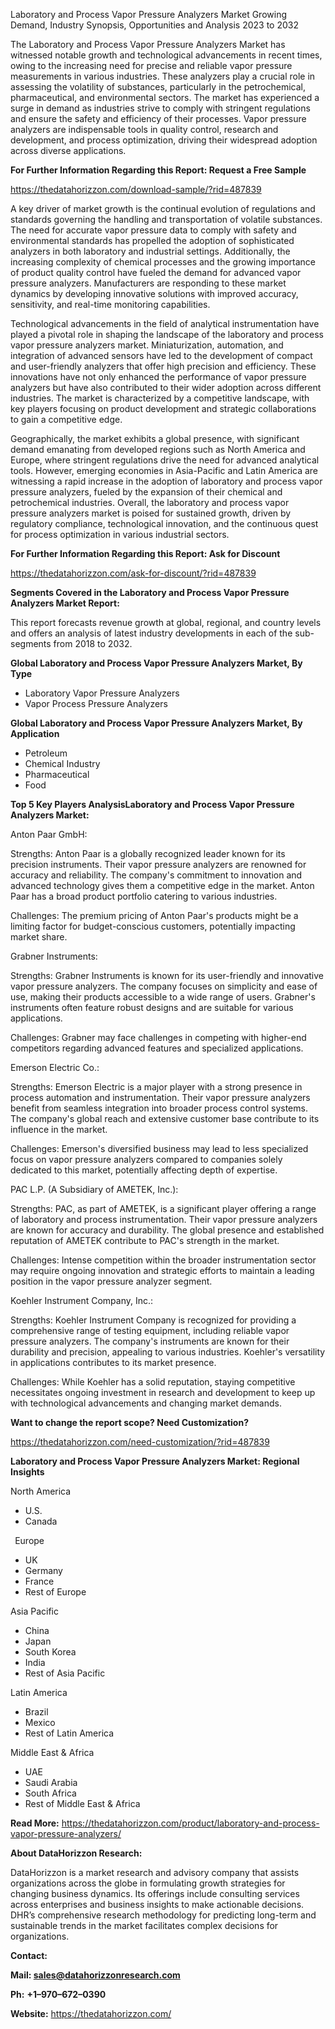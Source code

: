 ﻿Laboratory and Process Vapor Pressure Analyzers Market Growing Demand, Industry Synopsis, Opportunities and Analysis 2023 to 2032

The Laboratory and Process Vapor Pressure Analyzers Market has witnessed notable growth and technological advancements in recent times, owing to the increasing need for precise and reliable vapor pressure measurements in various industries. These analyzers play a crucial role in assessing the volatility of substances, particularly in the petrochemical, pharmaceutical, and environmental sectors. The market has experienced a surge in demand as industries strive to comply with stringent regulations and ensure the safety and efficiency of their processes. Vapor pressure analyzers are indispensable tools in quality control, research and development, and process optimization, driving their widespread adoption across diverse applications.

**For Further Information Regarding this Report: Request a Free Sample**	

<https://thedatahorizzon.com/download-sample/?rid=487839>

A key driver of market growth is the continual evolution of regulations and standards governing the handling and transportation of volatile substances. The need for accurate vapor pressure data to comply with safety and environmental standards has propelled the adoption of sophisticated analyzers in both laboratory and industrial settings. Additionally, the increasing complexity of chemical processes and the growing importance of product quality control have fueled the demand for advanced vapor pressure analyzers. Manufacturers are responding to these market dynamics by developing innovative solutions with improved accuracy, sensitivity, and real-time monitoring capabilities.

Technological advancements in the field of analytical instrumentation have played a pivotal role in shaping the landscape of the laboratory and process vapor pressure analyzers market. Miniaturization, automation, and integration of advanced sensors have led to the development of compact and user-friendly analyzers that offer high precision and efficiency. These innovations have not only enhanced the performance of vapor pressure analyzers but have also contributed to their wider adoption across different industries. The market is characterized by a competitive landscape, with key players focusing on product development and strategic collaborations to gain a competitive edge.

Geographically, the market exhibits a global presence, with significant demand emanating from developed regions such as North America and Europe, where stringent regulations drive the need for advanced analytical tools. However, emerging economies in Asia-Pacific and Latin America are witnessing a rapid increase in the adoption of laboratory and process vapor pressure analyzers, fueled by the expansion of their chemical and petrochemical industries. Overall, the laboratory and process vapor pressure analyzers market is poised for sustained growth, driven by regulatory compliance, technological innovation, and the continuous quest for process optimization in various industrial sectors.

**For Further Information Regarding this Report: Ask for Discount**	

<https://thedatahorizzon.com/ask-for-discount/?rid=487839>

**Segments Covered in the Laboratory and Process Vapor Pressure Analyzers Market Report:**

This report forecasts revenue growth at global, regional, and country levels and offers an analysis of latest industry developments in each of the sub-segments from 2018 to 2032.

**Global Laboratory and Process Vapor Pressure Analyzers Market, By Type**

- Laboratory Vapor Pressure Analyzers
- Vapor Process Pressure Analyzers

**Global Laboratory and Process Vapor Pressure Analyzers Market, By Application**

- Petroleum
- Chemical Industry
- Pharmaceutical
- Food

**Top 5 Key Players AnalysisLaboratory and Process Vapor Pressure Analyzers Market:**

Anton Paar GmbH:

Strengths: Anton Paar is a globally recognized leader known for its precision instruments. Their vapor pressure analyzers are renowned for accuracy and reliability. The company's commitment to innovation and advanced technology gives them a competitive edge in the market. Anton Paar has a broad product portfolio catering to various industries.

Challenges: The premium pricing of Anton Paar's products might be a limiting factor for budget-conscious customers, potentially impacting market share.

Grabner Instruments:

Strengths: Grabner Instruments is known for its user-friendly and innovative vapor pressure analyzers. The company focuses on simplicity and ease of use, making their products accessible to a wide range of users. Grabner's instruments often feature robust designs and are suitable for various applications.

Challenges: Grabner may face challenges in competing with higher-end competitors regarding advanced features and specialized applications.

Emerson Electric Co.:

Strengths: Emerson Electric is a major player with a strong presence in process automation and instrumentation. Their vapor pressure analyzers benefit from seamless integration into broader process control systems. The company's global reach and extensive customer base contribute to its influence in the market.

Challenges: Emerson's diversified business may lead to less specialized focus on vapor pressure analyzers compared to companies solely dedicated to this market, potentially affecting depth of expertise.

PAC L.P. (A Subsidiary of AMETEK, Inc.):

Strengths: PAC, as part of AMETEK, is a significant player offering a range of laboratory and process instrumentation. Their vapor pressure analyzers are known for accuracy and durability. The global presence and established reputation of AMETEK contribute to PAC's strength in the market.

Challenges: Intense competition within the broader instrumentation sector may require ongoing innovation and strategic efforts to maintain a leading position in the vapor pressure analyzer segment.

Koehler Instrument Company, Inc.:

Strengths: Koehler Instrument Company is recognized for providing a comprehensive range of testing equipment, including reliable vapor pressure analyzers. The company's instruments are known for their durability and precision, appealing to various industries. Koehler's versatility in applications contributes to its market presence.

Challenges: While Koehler has a solid reputation, staying competitive necessitates ongoing investment in research and development to keep up with technological advancements and changing market demands.

**Want to change the report scope? Need Customization?**

<https://thedatahorizzon.com/need-customization/?rid=487839>

**Laboratory and Process Vapor Pressure Analyzers Market: Regional Insights**

North America

- U.S.
- Canada

` `Europe

- UK
- Germany
- France
- Rest of Europe

Asia Pacific	

- China
- Japan
- South Korea
- India
- Rest of Asia Pacific

Latin America

- Brazil
- Mexico
- Rest of Latin America

Middle East & Africa

- UAE
- Saudi Arabia
- South Africa
- Rest of Middle East & Africa

**Read More:** <https://thedatahorizzon.com/product/laboratory-and-process-vapor-pressure-analyzers/>

**About DataHorizzon Research:**

DataHorizzon is a market research and advisory company that assists organizations across the globe in formulating growth strategies for changing business dynamics. Its offerings include consulting services across enterprises and business insights to make actionable decisions. DHR’s comprehensive research methodology for predicting long-term and sustainable trends in the market facilitates complex decisions for organizations.

**Contact:**

**Mail: <sales@datahorizzonresearch.com>**

**Ph:** **+1–970–672–0390**

**Website:** <https://thedatahorizzon.com/>


